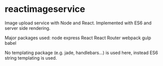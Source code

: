 # reactimageservice
Image upload service with Node and React. Implemented with ES6 and server side rendering.

Major packages used:
node
express
React
React Router
webpack
gulp
babel


No templating package (e.g. jade, handlebars...) is used here, instead ES6 string templating is used.
